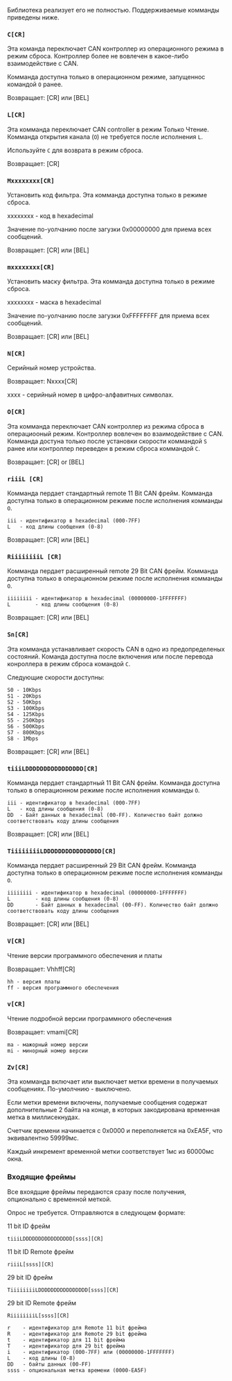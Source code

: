 Библиотека реализует его не полностью. Поддерживаемые комманды приведены ниже.

### `C[CR]`

Эта команда переключает CAN контроллер из операционного режима в режим сброса. Контроллер более не вовлечен в какое-либо взаимодействие с CAN.

Комманда доступна только в операционном режиме, запущеннос командой `O` ранее.

Возвращает: [CR] или [BEL]

### `L[CR]`

Эта комманда переключает CAN controller в режим Только Чтение. Комманда открытия канала (`O`) не требуется после исполнения `L`.

Используйте `C` для возврата в режим сброса.

Возвращает: [CR]

### `Mxxxxxxxx[CR]`

Установить код фильтра. Эта комманда доступна только в режиме сброса.

xxxxxxxx - код в hexadecimal

Значение по-уолчанию после загузки 0x00000000 для приема всех сообщений.

Возвращает: [CR] или [BEL]

### `mxxxxxxxx[CR]`

Установить маску фильтра. Эта комманда доступна только в режиме сброса.

xxxxxxxx - маска в hexadecimal

Значение по-уолчанию после загузки 0xFFFFFFFF для приема всех сообщений.

Возвращает: [CR] или [BEL]

### `N[CR]`

Серийный номер устройства.

Возвращает: Nxxxx[CR]

xxxx - серийный номер в цифро-алфавитных символах.

### `O[CR]`

Эта комманда переключает CAN контроллер из режима сброса в операциооный режим. Контроллер вовлечен во взаимодействие с CAN. Комманда достуна только после установки скорости коммандой `S` ранее или контроллер переведен в режим сброса коммандой `C`.

Возвращает: [CR] or [BEL]

### `riiiL [CR]`

Комманда пердает стандартный remote 11 Bit CAN фрейм. Комманда доступна только в операционном режиме после исполнения комманды `O`.

```
iii - идентификатор в hexadecimal (000-7FF)
L   - код длины сообщения (0-8)
```

Возвращает: [CR] или [BEL]

### `RiiiiiiiiL [CR]`

Комманда пердает расширенный remote 29 Bit CAN фрейм. Комманда доступна только в операционном режиме после исполнения комманды `O`.

```
iiiiiiii - идентификатор в hexadecimal (00000000-1FFFFFFF)
L        - код длины сообщения (0-8)
```

Возвращает: [CR] или [BEL]

### `Sn[CR]`

Эта комманда устанавливает скорость CAN в одно из предопределеных состояний.
Команда доступна после включения или после перевода конроллера в режим сброса командой `C`.

Следующие скорости доступны:

```
S0 - 10Kbps
S1 - 20Kbps
S2 - 50Kbps
S3 - 100Kbps
S4 - 125Kbps
S5 - 250Kbps
S6 - 500Kbps
S7 - 800Kbps
S8 - 1Mbps
```

Возвращает: [CR] или [BEL]

### `tiiiLDDDDDDDDDDDDDDDD[CR]`

Комманда пердает стандартный 11 Bit CAN фрейм. Комманда доступна только в операционном режиме после исполнения комманды `O`.

```
iii - идентификатор в hexadecimal (000-7FF)
L   - код длины сообщения (0-8)
DD  - Байт данных в hexadecimal (00-FF). Количество байт должно соответствовать коду длины сообщения
```

Возвращает: [CR] или [BEL]

### `TiiiiiiiiLDDDDDDDDDDDDDDDD[CR]`

Комманда пердает расширенный 29 Bit CAN фрейм. Комманда доступна только в операционном режиме после исполнения комманды `O`.
```
iiiiiiii - идентификатор в hexadecimal (00000000-1FFFFFFF)
L        - код длины сообщения (0-8)
DD       - Байт данных в hexadecimal (00-FF). Количество байт должно соответствовать коду длины сообщения
```

Возвращает: [CR] или [BEL]

### `V[CR]`

Чтение версии программного обеспечения и платы

Возвращает: Vhhff[CR]

```
hh - версия платы
ff - версия программного обеспечения
```

### `v[CR]`

Чтение подробной версии программного обеспечения

Возвращает: vmami[CR]

```
ma - мажорный номер версии
mi - минорный номер версии
```

### `Zv[CR]`

Эта комманда включает или выключает метки времени в получаемых сообщениях. По-умолчнию - выключено. 

Если метки времени включены, получаемые сообщения содержат дополнительные 2 байта на конце, в которых закодирована временная метка в миллисекнудах.

Счетчик времени начинается с 0x0000 и переполняется на 0xEA5F, что эквивалентно 59999мс.

Каждый инкремент временной метки соответствует 1мс из 60000мс окна.

### Входящие фреймы

Все вхоядщие фреймы передаются сразу после получения, опционально с временной меткой.

Опрос не требуется. Отправляются в следующем формате:

11 bit ID фрейм
```
tiiiLDDDDDDDDDDDDDDDD[ssss][CR]
```

11 bit ID Remote фрейм
```
riiiL[ssss][CR]
```

29 bit ID фрейм
```
TiiiiiiiiLDDDDDDDDDDDDDDDD[ssss][CR]
```

29 bit ID Remote фрейм
```
RiiiiiiiiL[ssss][CR]
```

```
r    - идентификатор для Remote 11 bit фрейма
R    - идентификатор для Remote 29 bit фрейма
t    - идентификатор для 11 bit фрейма
T    - идентификатор для 29 bit фрейма
i    - идентификатор (000-7FF) или (00000000-1FFFFFFF)
L    - код длины (0-8)
DD   - байты данных (00-FF)
ssss - опциональная метка времени (0000-EA5F)
```
